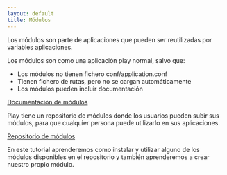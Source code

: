 ```yaml
---
layout: default
title: Módulos
---
```


Los módulos son parte de aplicaciones que pueden ser reutilizadas por variables aplicaciones.

Los módulos son como una aplicación play normal, salvo que:

* Los módulos no tienen fichero conf/application.conf
* Tienen fichero de rutas, pero no se cargan automáticamente
* Los módulos pueden incluir documentación

[Documentación de módulos](http://www.playframework.org/documentation/1.2.3/modules)

Play tiene un repositorio de módulos donde los usuarios pueden subir sus módulos, para que cualquier persona puede utilizarlo en sus aplicaciones.

[Repositorio de módulos](http://www.playframework.org/modules)

En este tutorial aprenderemos como instalar y utilizar alguno de los módulos disponibles en el repositorio y también aprenderemos a crear nuestro propio módulo.